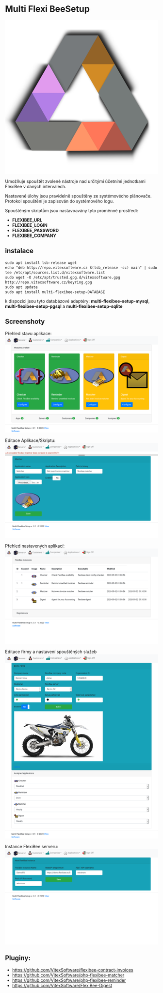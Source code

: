 Multi Flexi BeeSetup
====================

![MFB](src/images/project-logo.svg?raw=true)

Umoźňuje spouštět zvolené nástroje nad určitými účetními jednotkami FlexiBee v daných intervalech. 

Nastavené úlohy jsou pravidelně spouštěny ze systémovécho plánovače.
Protokol spouštění je zapisován do systémového logu.

Spouštěným skriptům jsou nastavoavány tyto proměnné prostředí:

 * **FLEXIBEE_URL**
 * **FLEXIBEE_LOGIN** 
 * **FLEXIBEE_PASSWORD**
 * **FLEXIBEE_COMPANY**



instalace
---------

```shell
sudo apt install lsb-release wget
echo "deb http://repo.vitexsoftware.cz $(lsb_release -sc) main" | sudo tee /etc/apt/sources.list.d/vitexsoftware.list
sudo wget -O /etc/apt/trusted.gpg.d/vitexsoftware.gpg http://repo.vitexsoftware.cz/keyring.gpg
sudo apt update
sudo apt install multi-flexibee-setup-DATABASE 
```

k dispozici jsou tyto databázové adaptéry: **multi-flexibee-setup-mysql**, **multi-flexibee-setup-pgsql** a **multi-flexibee-setup-sqlite**


Screenshoty
-----------

Přehled stavu aplikace:  
![MFB](doc/MultiFlexiBeeSetup.png?raw=true)

Editace Aplikace/Skriptu:
![MFB](doc/Application.png?raw=true)  

Přehled nastavených aplikací:
![MFB](doc/Applications.png?raw=true)  

Editace firmy a nastavení spouštěných služeb
![MFB](doc/Company.png?raw=true)  

Instance FlexiBee serveru:
![MFB](doc/instance.png?raw=true)

Pluginy:
--------

 * https://github.com/VitexSoftware/flexibee-contract-invoices
 * https://github.com/VitexSoftware/php-flexibee-matcher
 * https://github.com/VitexSoftware/php-flexibee-reminder
 * https://github.com/VitexSoftware/FlexiBee-Digest


